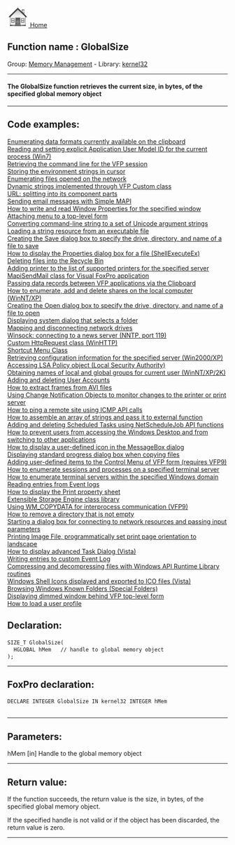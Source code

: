 [<img src="../../images/home.png"> Home ](https://github.com/VFPX/Win32API)  

## Function name : GlobalSize
Group: [Memory Management](../../functions_group.md#Memory_Management)  -  Library: [kernel32](../../libraries.md#kernel32)  
***  


#### The GlobalSize function retrieves the current size, in bytes, of the specified global memory object
***  


## Code examples:
[Enumerating data formats currently available on the clipboard](../../samples/sample_032.md)  
[Reading and setting explicit Application User Model ID for the current process (Win7)](../../samples/sample_038.md)  
[Retrieving the command line for the VFP session](../../samples/sample_051.md)  
[Storing the environment strings in cursor](../../samples/sample_089.md)  
[Enumerating files opened on the network](../../samples/sample_121.md)  
[Dynamic strings implemented through VFP Custom class](../../samples/sample_157.md)  
[URL: splitting into its component parts](../../samples/sample_184.md)  
[Sending email messages with Simple MAPI](../../samples/sample_193.md)  
[How to write and read Window Properties for the specified window](../../samples/sample_205.md)  
[Attaching menu to a top-level form](../../samples/sample_208.md)  
[Converting command-line string to a set of Unicode argument strings](../../samples/sample_212.md)  
[Loading a string resource from an executable file](../../samples/sample_213.md)  
[Creating the Save dialog box to specify the drive, directory, and name of a file to save](../../samples/sample_265.md)  
[How to display the Properties dialog box for a file (ShellExecuteEx)](../../samples/sample_320.md)  
[Deleting files into the Recycle Bin](../../samples/sample_321.md)  
[Adding printer to the list of supported printers for the specified server](../../samples/sample_335.md)  
[MapiSendMail class for Visual FoxPro application](../../samples/sample_342.md)  
[Passing data records between VFP applications via the Clipboard](../../samples/sample_346.md)  
[How to enumerate, add and delete shares on the local computer (WinNT/XP)](../../samples/sample_351.md)  
[Creating the Open dialog box to specify the drive, directory, and name of a file to open](../../samples/sample_363.md)  
[Displaying system dialog that selects a folder](../../samples/sample_364.md)  
[Mapping and disconnecting network drives](../../samples/sample_387.md)  
[Winsock: connecting to a news server (NNTP, port 119)](../../samples/sample_389.md)  
[Custom HttpRequest class (WinHTTP)](../../samples/sample_397.md)  
[Shortcut Menu Class](../../samples/sample_419.md)  
[Retrieving configuration information for the specified server (Win2000/XP)](../../samples/sample_425.md)  
[Accessing LSA Policy object (Local Security Authority)](../../samples/sample_427.md)  
[Obtaining names of local and global groups for current user (WinNT/XP/2K)](../../samples/sample_431.md)  
[Adding and deleting User Accounts](../../samples/sample_478.md)  
[How to extract frames from AVI files](../../samples/sample_484.md)  
[Using Change Notification Objects to monitor changes to the printer or print server](../../samples/sample_485.md)  
[How to ping a remote site using ICMP API calls](../../samples/sample_486.md)  
[How to assemble an array of strings and pass it to external function](../../samples/sample_487.md)  
[Adding and deleting Scheduled Tasks using NetScheduleJob API functions](../../samples/sample_490.md)  
[How to prevent users from accessing the Windows Desktop and from switching to other applications](../../samples/sample_492.md)  
[How to display a user-defined icon in the MessageBox dialog](../../samples/sample_500.md)  
[Displaying standard progress dialog box when copying files](../../samples/sample_508.md)  
[Adding user-defined items to the Control Menu of VFP form (requires VFP9)](../../samples/sample_512.md)  
[How to enumerate sessions and processes on a specified terminal server](../../samples/sample_519.md)  
[How to enumerate terminal servers within the specified Windows domain](../../samples/sample_520.md)  
[Reading entries from Event logs](../../samples/sample_524.md)  
[How to display the Print property sheet](../../samples/sample_531.md)  
[Extensible Storage Engine class library](../../samples/sample_532.md)  
[Using WM_COPYDATA for interprocess communication (VFP9)](../../samples/sample_536.md)  
[How to remove a directory that is not empty](../../samples/sample_541.md)  
[Starting a dialog box for connecting to network resources and passing input parameters](../../samples/sample_551.md)  
[Printing Image File, programmatically set print page orientation to landscape](../../samples/sample_555.md)  
[How to display advanced Task Dialog (Vista)](../../samples/sample_558.md)  
[Writing entries to custom Event Log](../../samples/sample_564.md)  
[Compressing and decompressing files with Windows API Runtime Library routines](../../samples/sample_568.md)  
[Windows Shell Icons displayed and exported to ICO files (Vista)](../../samples/sample_575.md)  
[Browsing Windows Known Folders (Special Folders)](../../samples/sample_576.md)  
[Displaying dimmed window behind VFP top-level form](../../samples/sample_578.md)  
[How to load a user profile](../../samples/sample_602.md)  

## Declaration:
```foxpro  
SIZE_T GlobalSize(
  HGLOBAL hMem   // handle to global memory object
);  
```  
***  


## FoxPro declaration:
```foxpro  
DECLARE INTEGER GlobalSize IN kernel32 INTEGER hMem
  
```  
***  


## Parameters:
hMem 
[in] Handle to the global memory object  
***  


## Return value:
If the function succeeds, the return value is the size, in bytes, of the specified global memory object. 

If the specified handle is not valid or if the object has been discarded, the return value is zero. 
  
***  

